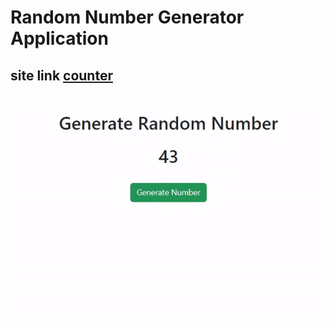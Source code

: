 # Random Number Generator Application

## site link [counter](https://najmul-islam-random-number-generator.netlify.app/)

![alt text](./public/random-number-generator.gif)
